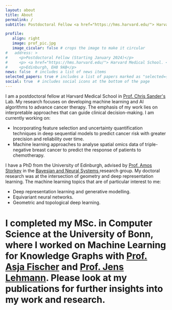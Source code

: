 ```yaml
---
layout: about
title: About
permalink: /
subtitle: Postdoctoral Fellow <a href="https://hms.harvard.edu/"> Harvard Medical School. </a>

profile:
   align: right
   image: prof_pic.jpg
   image_cicular: false # crops the image to make it circular
#   address: >
#     <p>Postdoctoral Fellow (Starting January 2024)</p>
#     <p> <a href="https://hms.harvard.edu/"> Harvard Medical School. </a></p>
#     <p>Edinburgh, EH8 9AB</p>
news: false  # includes a list of news items
selected_papers: true # includes a list of papers marked as "selected={true}"
social: true  # includes social icons at the bottom of the page
---
```


I am a postdoctoral fellow at Harvard Medical School in <a href="https://www.dfhcc.harvard.edu/insider/member-detail/member/chris-sander-phd/">Prof. Chris Sander's</a> Lab. My research focuses on developing machine learning and AI algorithms to advance cancer therapy. The emphasis of my work lies on interpretable approaches that can guide clinical decision-making. I am currently working on:

* Incorporating feature selection and uncertainty quantification techniques in deep sequential models to predict cancer risk with greater precision and reliability over time.
* Machine learning approaches to analyse spatial omics data of triple-negative breast cancer to predict the response of patients to chemotherapy.

I have a PhD from the University of Edinburgh, advised by <a href="https://homepages.inf.ed.ac.uk/amos/">Prof. Amos Storkey</a> in the <a href="https://www.bayeswatch.com/"> Bayesian and Neural Systems </a> research group. My doctoral research was at the intersection of geometry and deep representation learning. The machine learning topics that are of particular interest to me:

* Deep representation learning and generative modelling.
* Equivariant neural networks.
* Geometric and topological deep learning.

# I completed my MSc. in Computer Science at the University of Bonn, where I worked on Machine Learning for Knowledge Graphs with <a href="https://www.ruhr-uni-bochum.de/ffm/Lehrstuehle/Machine_Learning/index.html.en">Prof. Asja Fischer</a> and <a href="http://jens-lehmann.org/">Prof. Jens Lehmann</a>. Please look at my publications for further insights into my work and research.
